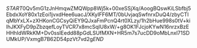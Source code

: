$START$0Qv5mG1zJnHmqwZMQWpp8Wj5k+00xeSSjXq/AoogBQswKiLSbfbj5EbdxXoY80x1zEoi1jvxdHee6uacJ/XKyIFF6MT/0bUvjaqSwfnrxDuQ4/zbyCTIqMbYxLX+zXHKonCGCsyQiEY9QJxaFmPcnQ4rt0XLzy/1h2bHue998s0tV+kilhJKXFyD9pZbzqefLoyTVCR7x8mcSqIU8xW/+g8OK1FJcjoKYwN16nrzxBzEHHhIdWRkKM+Dv0ssIEedd88pGdLSUfMXN+HR5m7s7ucDD9oMbLnxl71SDUMkUP/VxmgB7B62D54pzVt7vd2g$END$